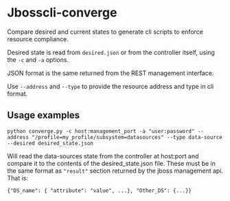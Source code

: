 Jbosscli-converge
=================

Compare desired and current states to generate cli scripts to enforce
resource compliance.

Desired state is read from `desired.json` or from the controller itself,
using the `-c` and `-a` options.

JSON format is the same returned from the REST management interface.

Use `--address` and `--type` to provide the resource address and type in
cli format.


Usage examples
--------------

`python converge.py -c host:management_port -a "user:password" --address "/profile=my_profile/subsystem=datasources" --type data-source --desired desired_state.json`

Will read the data-sources state from the controller at host:port and compare it to the contents of the desired_state.json file. These must be in the same format as `"result"` section returned by the jboss management api. That is:

`{"DS_name": { "attribute": "value", ...}, "Other_DS": {...}}`

